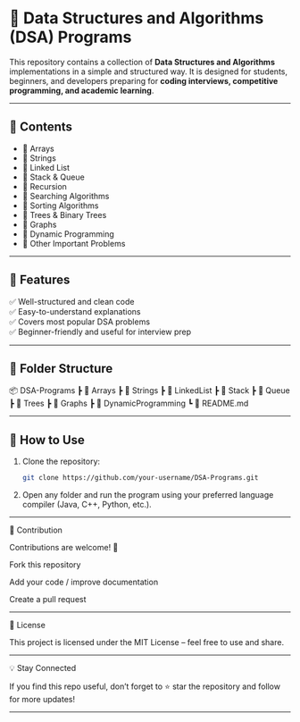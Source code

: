 # 🚀 Data Structures and Algorithms (DSA) Programs  

This repository contains a collection of **Data Structures and Algorithms** implementations in a simple and structured way. It is designed for students, beginners, and developers preparing for **coding interviews, competitive programming, and academic learning**.  

---

## 📌 Contents  
- 🔹 Arrays  
- 🔹 Strings  
- 🔹 Linked List  
- 🔹 Stack & Queue  
- 🔹 Recursion  
- 🔹 Searching Algorithms  
- 🔹 Sorting Algorithms  
- 🔹 Trees & Binary Trees  
- 🔹 Graphs  
- 🔹 Dynamic Programming  
- 🔹 Other Important Problems  

---

## 🎯 Features  
✅ Well-structured and clean code  
✅ Easy-to-understand explanations  
✅ Covers most popular DSA problems  
✅ Beginner-friendly and useful for interview prep  

---

## 📂 Folder Structure

📦 DSA-Programs
┣ 📁 Arrays
┣ 📁 Strings
┣ 📁 LinkedList
┣ 📁 Stack
┣ 📁 Queue
┣ 📁 Trees
┣ 📁 Graphs
┣ 📁 DynamicProgramming
┗ 📄 README.md

---

## 🚀 How to Use  
1. Clone the repository:  
   ```bash
   git clone https://github.com/your-username/DSA-Programs.git

2. Open any folder and run the program using your preferred language compiler (Java, C++, Python, etc.).




---

🤝 Contribution

Contributions are welcome! 🎉

Fork this repository

Add your code / improve documentation

Create a pull request



---

📜 License

This project is licensed under the MIT License – feel free to use and share.


---

💡 Stay Connected

If you find this repo useful, don’t forget to ⭐ star the repository and follow for more updates!

---
